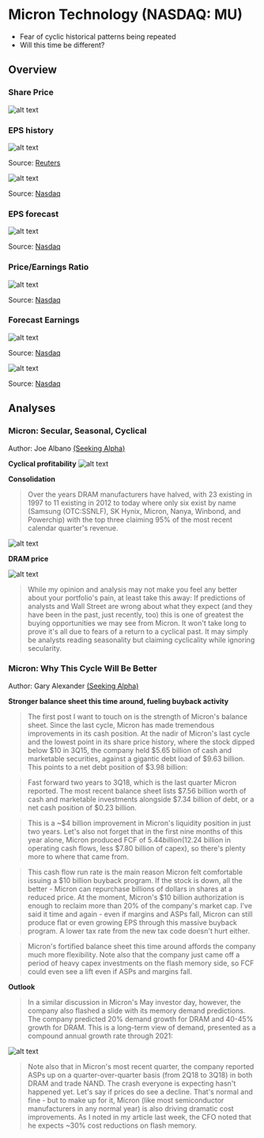 # Micron Technology (NASDAQ: MU)

* Fear of cyclic historical patterns being repeated
* Will this time be different?

## Overview

### Share Price
![alt text](share_price.png "")

### EPS history

![alt text](annual-earnings.png "")

Source: [Reuters](https://www.reuters.com/finance/stocks/financial-highlights/MU.OQ)

![alt text](table1.png "")

Source: [Nasdaq](https://www.nasdaq.com/symbol/mu/revenue-eps)

### EPS forecast
![alt text](mu_epss.jpeg "")

Source: [Nasdaq](https://www.nasdaq.com/symbol/mu/eps-forecast)

### Price/Earnings Ratio
![alt text](mu_per.jpeg "")

Source: [Nasdaq](https://www.nasdaq.com/symbol/mu/pe-ratio)

### Forecast Earnings

![alt text](eps_forecast.png "")

Source: [Nasdaq](https://www.nasdaq.com/symbol/mu/earnings-forecast)

![alt text](mu_egr.jpeg "")

Source: [Nasdaq](https://www.nasdaq.com/symbol/mu/earnings-growth)

## Analyses

### Micron: Secular, Seasonal, Cyclical
Author: Joe Albano
[(Seeking Alpha)](https://seekingalpha.com/article/4205887-micron-secular-seasonal-cyclical)

__Cyclical profitability__
![alt text](micron_history.png "")

__Consolidation__
> Over the years DRAM manufacturers have halved, with 23 existing in 1997 to 11 existing in 2012 to today where only six exist by name (Samsung (OTC:SSNLF), SK Hynix, Micron, Nanya, Winbond, and Powerchip) with the top three claiming 95% of the most recent calendar quarter's revenue.

![alt text](consolidation.png "")

__DRAM price__

![alt text](dram_price.png "")
> While my opinion and analysis may not make you feel any better about your portfolio's pain, at least take this away: If predictions of analysts and Wall Street are wrong about what they expect (and they have been in the past, just recently, too) this is one of greatest the buying opportunities we may see from Micron. It won't take long to prove it's all due to fears of a return to a cyclical past. It may simply be analysts reading seasonality but claiming cyclicality while ignoring secularity.

### Micron: Why This Cycle Will Be Better
Author: Gary Alexander
[(Seeking Alpha)](https://seekingalpha.com/article/4205983-micron-cycle-will-better)

__Stronger balance sheet this time around, fueling buyback activity__
> The first post I want to touch on is the strength of Micron's balance sheet. Since the last cycle, Micron has made tremendous improvements in its cash position. At the nadir of Micron's last cycle and the lowest point in its share price history, where the stock dipped below $10 in 3Q15, the company held $5.65 billion of cash and marketable securities, against a gigantic debt load of $9.63 billion. This points to a net debt position of $3.98 billion:

> Fast forward two years to 3Q18, which is the last quarter Micron reported. The most recent balance sheet lists $7.56 billion worth of cash and marketable investments alongside $7.34 billion of debt, or a net cash position of $0.23 billion.

> This is a ~$4 billion improvement in Micron's liquidity position in just two years. Let's also not forget that in the first nine months of this year alone, Micron produced FCF of $5.44 billion ($12.24 billion in operating cash flows, less $7.80 billion of capex), so there's plenty more to where that came from.

> This cash flow run rate is the main reason Micron felt comfortable issuing a $10 billion buyback program. If the stock is down, all the better - Micron can repurchase billions of dollars in shares at a reduced price. At the moment, Micron's $10 billion authorization is enough to reclaim more than 20% of the company's market cap. I've said it time and again - even if margins and ASPs fall, Micron can still produce flat or even growing EPS through this massive buyback program. A lower tax rate from the new tax code doesn't hurt either.

> Micron's fortified balance sheet this time around affords the company much more flexibility. Note also that the company just came off a period of heavy capex investments on the flash memory side, so FCF could even see a lift even if ASPs and margins fall.

__Outlook__

> In a similar discussion in Micron's May investor day, however, the company also flashed a slide with its memory demand predictions. The company predicted 20% demand growth for DRAM and 40-45% growth for DRAM. This is a long-term view of demand, presented as a compound annual growth rate through 2021:

![alt text](outlook.png "")

> Note also that in Micron's most recent quarter, the company reported ASPs up on a quarter-over-quarter basis (from 2Q18 to 3Q18) in both DRAM and trade NAND. The crash everyone is expecting hasn't happened yet. Let's say if prices do see a decline. That's normal and fine - but to make up for it, Micron (like most semiconductor manufacturers in any normal year) is also driving dramatic cost improvements. As I noted in my article last week, the CFO noted that he expects ~30% cost reductions on flash memory.

